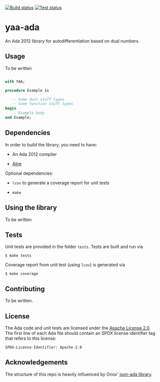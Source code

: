 [![Build status](https://github.com/Aertalon/yaa-ada/actions/workflows/build.yaml/badge.svg)](https://github.com/Aertalon/yaa-ada/actions/workflows/build.yaml)
[![Test status](https://github.com/Aertalon/yaa-ada/actions/workflows/test.yml/badge.svg)](https://github.com/Aertalon/yaa-ada/actions/workflows/test.yml)

# yaa-ada

An Ada 2012 library for autodifferentiation based on dual numbers.


## Usage

To be written

```ada

with YAA;

procedure Example is

   -- Some dual stuff types
   -- Some function stuff types
begin
   -- Example body
end Example;
```


## Dependencies

In order to build the library, you need to have:

 * An Ada 2012 compiler

 * [Alire][url-alire]

Optional dependencies:

 * `lcov` to generate a coverage report for unit tests

 * `make`

## Using the library

To be written

## Tests

Unit tests are provided in the folder `tests`.
Tests are built and run via
```
$ make tests
```

Coverage report from unit test (using `lcov`) is generated via
```
$ make coverage
```

## Contributing

To be written.

## License

The Ada code and unit tests are licensed under the [Apache License 2.0][url-apache].
The first line of each Ada file should contain an SPDX license identifier tag that
refers to this license:

    SPDX-License-Identifier: Apache-2.0

## Acknowledgements

The structure of this repo is heavily influenced by Onox' [json-ada library][url-json-ada].

  [url-alire]: https://alire.ada.dev/
  [url-apache]: https://opensource.org/licenses/Apache-2.0
  [url-json-ada]: https://github.com/Aertalon/yaa-ada

